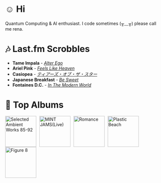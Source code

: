 # ☺︎ Hi



Quantum Computing & AI enthusiast. I code sometimes (╥﹏╥)
please call me rena. 

# 🎶 Last.fm Scrobbles

- **Tame Impala** - *[Alter Ego](https://www.last.fm/music/Tame+Impala/_/Alter+Ego)*
- **Ariel Pink** - *[Feels Like Heaven](https://www.last.fm/music/Ariel+Pink/_/Feels+Like+Heaven)*
- **Casiopea** - *[ティアーズ・オブ・ザ・スター](https://www.last.fm/music/Casiopea/_/%E3%83%86%E3%82%A3%E3%82%A2%E3%83%BC%E3%82%BA%E3%83%BB%E3%82%AA%E3%83%96%E3%83%BB%E3%82%B6%E3%83%BB%E3%82%B9%E3%82%BF%E3%83%BC)*
- **Japanese Breakfast** - *[Be Sweet](https://www.last.fm/music/Japanese+Breakfast/_/Be+Sweet)*
- **Fontaines D.C.** - *[In The Modern World](https://www.last.fm/music/Fontaines+D.C./_/In+The+Modern+World)*

# 📀 Top Albums

<a href='https://www.last.fm/music/Aphex+Twin/Selected+Ambient+Works+85-92'><img src='https://lastfm.freetls.fastly.net/i/u/300x300/36307d33d9e5025c8f4564748e17a5f8.jpg' alt='Selected Ambient Works 85-92' title='Aphex Twin - Selected Ambient Works 85-92' width='100' style='margin-right: 10px;'></a><a href='https://www.last.fm/music/Casiopea/MINT+JAMS(Live)'><img src='https://lastfm.freetls.fastly.net/i/u/300x300/3915580e1b782761ca3d197603ff932f.jpg' alt='MINT JAMS(Live)' title='Casiopea - MINT JAMS(Live)' width='100' style='margin-right: 10px;'></a><a href='https://www.last.fm/music/Fontaines+D.C./Romance'><img src='https://lastfm.freetls.fastly.net/i/u/300x300/4f4ae1fdc6b81d93c41c0054d596ccf0.png' alt='Romance' title='Fontaines D.C. - Romance' width='100' style='margin-right: 10px;'></a><a href='https://www.last.fm/music/Gorillaz/Plastic+Beach'><img src='https://lastfm.freetls.fastly.net/i/u/300x300/ce6e2af584a5480b85b79371b219a92e.png' alt='Plastic Beach' title='Gorillaz - Plastic Beach' width='100' style='margin-right: 10px;'></a><a href='https://www.last.fm/music/Elliott+Smith/Figure+8'><img src='https://lastfm.freetls.fastly.net/i/u/300x300/120386f2880f47dfc71873cda716683c.png' alt='Figure 8' title='Elliott Smith - Figure 8' width='100' style='margin-right: 10px;'></a>
